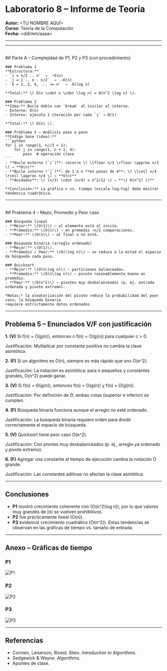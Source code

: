 # Laboratorio 8 – Informe de Teoría

**Autor:** <TU NOMBRE AQUÍ>  
**Curso:** Teoría de la Computación  
**Fecha:** <dd/mm/aaaa>

---


---

\
    ## Parte A – Complejidad de P1, P2 y P3 (con procedimiento)

    ### Problema 1
    **Estructura:**
    - `i = n/2 .. n`  →  ~O(n)  
    - `j = 1 .. n - n/2`  →  ~O(n)  
    - `k = 1, 2, 4, ... <= n`  →  O(log n)  

    **Total:** \( O(n \cdot n \cdot \log n) = O(n^2 \log n) \).

    ### Problema 2
    **Idea:** Bucle doble con `break` al iniciar el interno.
    - Externo: O(n)  
    - Interno: ejecuta 1 iteración por cada `i` → O(1)  

    **Total:** \( O(n) \).

    ### Problema 3 – Análisis paso a paso
    **Código base (idea):**
    ```python
    for i in range(1, n//3 + 1):
        for j in range(1, n + 1, 4):
            pass  # operación clave
    ```
    - **Bucle externo (`i`)**: recorre \( \lfloor n/3 \rfloor \approx n/3 \) → **O(n)**  
    - **Bucle interno (`j`)**: de 1 a n **en pasos de 4**: \( \lceil n/4 \rceil \approx n/4 \) → **O(n)**  
    - **Anidados**: \( (n/3) \cdot (n/4) = n^2/12 \) → **\( O(n^2) \)**

    **Conclusión:** La gráfica n vs. tiempo (escala log–log) debe mostrar tendencia cuadrática.


---

\
    ## Problema 4 – Mejor, Promedio y Peor caso

    ### Búsqueda lineal
    - **Mejor:** \(O(1)\) – el elemento está al inicio.  
    - **Promedio:** \(O(n)\) – en promedio ~n/2 comparaciones.  
    - **Peor:** \(O(n)\) – al final o no está.

    ### Búsqueda binaria (arreglo ordenado)
    - **Mejor:** \(O(1)\).  
    - **Promedio / Peor:** \(O(\log n)\) – se reduce a la mitad el espacio de búsqueda cada paso.

    ### Quicksort
    - **Mejor:** \(O(n\log n)\) – particiones balanceadas.  
    - **Promedio:** \(O(n\log n)\) – pivote razonablemente bueno en promedio.  
    - **Peor:** \(O(n^2)\) – pivotes muy desbalanceados (p. ej. entrada ordenada y pivote extremo).  

    *Notas:* la aleatorización del pivote reduce la probabilidad del peor caso; la búsqueda binaria
    requiere estrictamente datos ordenados.


---

## Problema 5 – Enunciados V/F con justificación

**1. (V)** Si f(n) = O(g(n)), entonces c·f(n) = O(g(n)) para cualquier c > 0.

Justificación: Multiplicar por constante positiva no cambia la clase asintótica.

**2. (F)** Si un algoritmo es O(n), siempre es más rápido que uno O(n^2).

Justificación: La notación es asintótica; para n pequeños y constantes grandes, O(n^2) puede ganar.

**3. (V)** Si f(n) = Θ(g(n)), entonces f(n) = O(g(n)) y f(n) = Ω(g(n)).

Justificación: Por definición de Θ, ambas cotas (superior e inferior) se cumplen.

**4. (F)** Búsqueda binaria funciona aunque el arreglo no esté ordenado.

Justificación: La búsqueda binaria requiere orden para dividir correctamente el espacio de búsqueda.

**5. (V)** Quicksort tiene peor caso O(n^2).

Justificación: Con pivotes muy desbalanceados (p. ej., arreglo ya ordenado y pivote extremo).

**6. (F)** Agregar una constante al tiempo de ejecución cambia la notación O grande.

Justificación: Las constantes aditivas no afectan la clase asintótica.


---

## Conclusiones
- **P1** mostró crecimiento coherente con \(O(n^2\log n)\), por lo que valores muy grandes de \(n\) se vuelven prohibitivos.
- **P2** fue prácticamente lineal \(O(n)\).
- **P3** evidenció crecimiento cuadrático \(O(n^2)\).
Estas tendencias se observan en las gráficas de tiempo vs. tamaño de entrada.


---

## Anexo – Gráficas de tiempo

### P1

![P1](analysis_out/p1_grafica.png)

### P2

![P2](analysis_out/p2_grafica.png)

### P3

![P3](analysis_out/p3_grafica.png)


---

## Referencias
- Cormen, Leiserson, Rivest, Stein. *Introduction to Algorithms*.
- Sedgewick & Wayne. *Algorithms*.
- Apuntes de clase.
